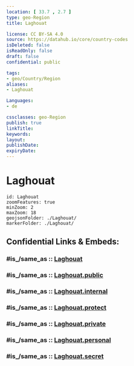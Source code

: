```yaml
---
location: [ 33.7 , 2.7 ] 
type: geo-Region
title: Laghouat

license: CC BY-SA 4.0
source: https://datahub.io/core/country-codes
isDeleted: false
isReadOnly: false
draft: false
confidential: public

tags:
- geo/Country/Region
aliases:
- Laghouat

Languages:
- de

cssclasses: geo-Region
publish: true
linkTitle: 
keywords: 
layout: 
publishDate: 
expiryDate: 
---
```


# Laghouat

```leaflet
id: Laghouat
zoomFeatures: true 
minZoom: 2 
maxZoom: 18
geojsonFolder: ./Laghouat/
markerFolder: ./Laghouat/
```


## Confidential Links & Embeds: 

### #is_/same_as :: [Laghouat](/_Standards/Earth/Continent/Africa/Africa~North/Algeria/provinces~Algeria/Laghouat.md) 

### #is_/same_as :: [Laghouat.public](/_public/Earth/Continent/Africa/Africa~North/Algeria/provinces~Algeria/Laghouat.public.md) 

### #is_/same_as :: [Laghouat.internal](/_internal/Earth/Continent/Africa/Africa~North/Algeria/provinces~Algeria/Laghouat.internal.md) 

### #is_/same_as :: [Laghouat.protect](/_protect/Earth/Continent/Africa/Africa~North/Algeria/provinces~Algeria/Laghouat.protect.md) 

### #is_/same_as :: [Laghouat.private](/_private/Earth/Continent/Africa/Africa~North/Algeria/provinces~Algeria/Laghouat.private.md) 

### #is_/same_as :: [Laghouat.personal](/_personal/Earth/Continent/Africa/Africa~North/Algeria/provinces~Algeria/Laghouat.personal.md) 

### #is_/same_as :: [Laghouat.secret](/_secret/Earth/Continent/Africa/Africa~North/Algeria/provinces~Algeria/Laghouat.secret.md)

